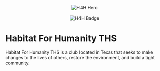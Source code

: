 <div id="banner" align="center">
  <img src="pexels-rodolfo-quirós-2219024.jpg" alt="H4H Hero">
  <br>
  <br>
  <img src="https://img.shields.io/badge/Visit%20Our%20Website-blue?style=for-the-badge&logo=Hugo&logoColor=white" alt="H4H Badge">
</div>

# Habitat For Humanity THS
Habitat For Humanity THS is a club located in Texas that seeks to make changes to the lives of others, restore the environment, and build a tight community.

